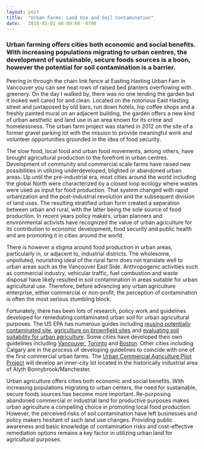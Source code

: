 ```yaml
---
layout: post
title:  "Urban Farms, Land Use and Soil Contamination"
date:   2018-05-01 00:00:00 -0700
---
```

### Urban farming offers cities both economic and social benefits. With increasing populations migrating to urban centres, the development of sustainable, secure foods sources is a boon, however the potential for soil contamination is a barrier.

Peering in through the chain link fence at Easting Hasting Urban Fam in Vancouver you can see neat rows of raised bed planters overflowing with greenery. On the day I walked by, there was no one tending the garden but it looked well cared for and clean. Located on the notorious East Hasting street and juxtaposed by old bars, run down hotels, hip coffee shops and a freshly painted mural on an adjacent building, the garden offers a new kind of urban aesthetic and land use in an area known for its crime and homelessness. The urban farm project was started in 2012 on the site of a former gravel parking lot with the mission to provide meaningful work and volunteer opportunities grounded in the idea of food security.

The slow food, local food and urban food movements, among others, have brought agricultural production to the forefront in urban centres. Development of community and commercial scale farms have raised new possibilities in utilizing underdeveloped, blighted or abandoned urban areas. Up until the pre-industrial era, most cities around the world including the global North were characterized by a closed loop ecology where wastes were used as input for food production. That system changed with rapid urbanization and the post-industrial revolution and the subsequent division of land uses. The resulting stratified urban form created a separation between urban and rural, with the latter being the sole source of food production. In recent years policy makers, urban planners and environmental activists have recognized the value of urban agriculture for its contribution to economic development, food security and public health and are promoting it in cities around the world.

There is however a stigma around food production in urban areas, particularly in, or adjacent to, industrial districts. The wholesome, unpolluted, nourishing ideal of the rural farm does not translate well to urban areas such as the Vancouver East Side. Anthropogenic activities such as commercial industry, vehicular traffic, fuel combustion and waste disposal have likely resulted in soil contamination in areas suitable for urban agricultural use. Therefore, before advancing any urban agriculture enterprise, either commercial or non-profit, the perception of contamination is often the most serious stumbling block.

Fortunately, there has been lots of research, policy work and guidelines developed for remediating contaminated urban soil for urban agricultural purposes. The US EPA has numerous guides including [reusing potentially contaminated site](https://www.epa.gov/sites/production/files/2014-03/documents/urban_gardening_fina_fact_sheet.pdf), [agriculture on brownfield sites](https://www.epa.gov/brownfields/brownfields-and-urban-agriculture-interim-guidelines-safe-gardening-practices) and [evaluating soil suitability for urban agriculture](https://nepis.epa.gov/Exe/ZyNET.exe/P100GOTW.TXT?ZyActionD=ZyDocument&Client=EPA&Index=2011+Thru+2015&Docs=&Query=&Time=&EndTime=&SearchMethod=1&TocRestrict=n&Toc=&TocEntry=&QField=&QFieldYear=&QFieldMonth=&QFieldDay=&IntQFieldOp=0&ExtQFieldOp=0&XmlQuery=&File=D%3A%5Czyfiles%5CIndex%20Data%5C11thru15%5CTxt%5C00000007%5CP100GOTW.txt&User=ANONYMOUS&Password=anonymous&SortMethod=h%7C-&MaximumDocuments=1&FuzzyDegree=0&ImageQuality=r75g8/r75g8/x150y150g16/i425&Display=hpfr&DefSeekPage=x&SearchBack=ZyActionL&Back=ZyActionS&BackDesc=Results%20page&MaximumPages=1&ZyEntry=1&SeekPage=x&ZyPURL). Some cities have developed their own guidelines including [Vancouver](http://vancouver.ca/people-programs/urban-agriculture-guidelines.aspx), [Toronto](http://torontourbangrowers.org/key-documents) and [Boston](http://www.bostonplans.org/documents/planning/community-planning/urban-agriculture-soil-safety-protocol-final-5-13). Other cities including Calgary are in the process of developing guidelines to coincide with one of the first commercial urban farms. The [Urban Commercial Agriculture Pilot Project](http://www.calgary.ca/CA/cmo/Pages/Urban-Commercial-Agriculture-Pilot-Project.aspx) will develop an inner-city lot located in the historically industrial area of Alyth Bonnybrook/Manchester.

Urban agriculture offers cities both economic and social benefits. With increasing populations migrating to urban centers, the need for sustainable, secure foods sources has become more important. Re-purposing abandoned commercial or industrial land for productive purposes makes urban agriculture a compelling choice in promoting local food production. However, the perceived risks of soil contamination have left businesses and policy makers hesitant of such land use changes. Providing public awareness and basic knowledge of contamination risks and cost-effective remediation options remains a key factor in utilizing urban land for agricultural purposes.

